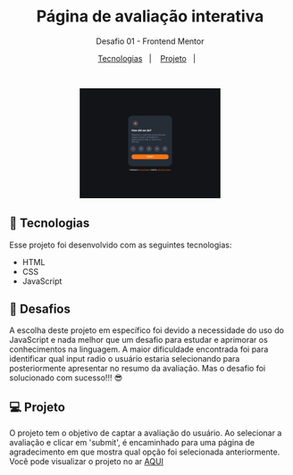 <h1 align="center"> Página de avaliação interativa</h1>

<p align="center">
Desafio 01 - Frontend Mentor</p>

<p align="center">
  <a href="#-tecnologias">Tecnologias</a>&nbsp;&nbsp;&nbsp;|&nbsp;&nbsp;&nbsp;
  <a href="#-projeto">Projeto</a>&nbsp;&nbsp;&nbsp;|&nbsp;&nbsp;&nbsp;
</p>



<br>

<p align="center"> 
  <img alt="screenShot" src="interactive-rating-component-main/images/screenshot.png" width="50%">
  
</p>

## 🚀 Tecnologias

Esse projeto foi desenvolvido com as seguintes tecnologias:

- HTML
- CSS
- JavaScript

## 🎯 Desafios 

A escolha deste projeto em específico foi devido a necessidade do uso do JavaScript e nada melhor que um desafio para estudar e aprimorar os conhecimentos na linguagem. A maior dificuldade encontrada foi para identificar qual input radio o usuário estaria selecionando para posteriormente apresentar no resumo da avaliação. Mas o desafio foi solucionado com sucesso!!! 😎 

## 💻 Projeto

O projeto tem o objetivo de captar a avaliação do usuário. Ao selecionar a avaliação e clicar em 'submit', é encaminhado para uma página de agradecimento em que mostra qual opção foi selecionada anteriormente.
Você pode visualizar o projeto no ar [AQUI](https://frontend-mentor-desafios-vg5u.vercel.app/)
